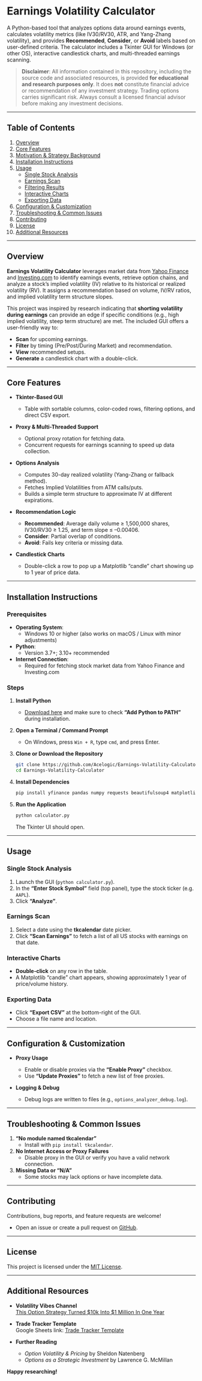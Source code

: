 # Earnings Volatility Calculator

A Python-based tool that analyzes options data around earnings events, calculates volatility metrics (like IV30/RV30, ATR, and Yang-Zhang volatility), and provides **Recommended**, **Consider**, or **Avoid** labels based on user-defined criteria. The calculator includes a Tkinter GUI for Windows (or other OS), interactive candlestick charts, and multi-threaded earnings scanning.

> **Disclaimer**: All information contained in this repository, including the source code and associated resources, is provided **for educational and research purposes only**. It does **not** constitute financial advice or recommendation of any investment strategy. Trading options carries significant risk. Always consult a licensed financial advisor before making any investment decisions.

---

## Table of Contents

1. [Overview](#overview)  
2. [Core Features](#core-features)  
3. [Motivation & Strategy Background](#motivation--strategy-background)  
4. [Installation Instructions](#installation-instructions)  
5. [Usage](#usage)  
   - [Single Stock Analysis](#single-stock-analysis)  
   - [Earnings Scan](#earnings-scan)  
   - [Filtering Results](#filtering-results)  
   - [Interactive Charts](#interactive-charts)  
   - [Exporting Data](#exporting-data)  
6. [Configuration & Customization](#configuration--customization)  
7. [Troubleshooting & Common Issues](#troubleshooting--common-issues)  
8. [Contributing](#contributing)  
9. [License](#license)  
10. [Additional Resources](#additional-resources)

---

## Overview

**Earnings Volatility Calculator** leverages market data from [Yahoo Finance](https://finance.yahoo.com/) and [Investing.com](https://www.investing.com/) to identify earnings events, retrieve option chains, and analyze a stock’s implied volatility (IV) relative to its historical or realized volatility (RV). It assigns a recommendation based on volume, IV/RV ratios, and implied volatility term structure slopes.

This project was inspired by research indicating that **shorting volatility during earnings** can provide an edge if specific conditions (e.g., high implied volatility, steep term structure) are met. The included GUI offers a user-friendly way to:

- **Scan** for upcoming earnings.
- **Filter** by timing (Pre/Post/During Market) and recommendation.
- **View** recommended setups.
- **Generate** a candlestick chart with a double-click.

---

## Core Features

- **Tkinter-Based GUI**  
  - Table with sortable columns, color-coded rows, filtering options, and direct CSV export.

- **Proxy & Multi-Threaded Support**  
  - Optional proxy rotation for fetching data.  
  - Concurrent requests for earnings scanning to speed up data collection.

- **Options Analysis**  
  - Computes 30-day realized volatility (Yang-Zhang or fallback method).  
  - Fetches Implied Volatilities from ATM calls/puts.  
  - Builds a simple term structure to approximate IV at different expirations.

- **Recommendation Logic**  
  - **Recommended**: Average daily volume ≥ 1,500,000 shares, IV30/RV30 ≥ 1.25, and term slope ≤ –0.00406.  
  - **Consider**: Partial overlap of conditions.  
  - **Avoid**: Fails key criteria or missing data.

- **Candlestick Charts**  
  - Double-click a row to pop up a Matplotlib “candle” chart showing up to 1 year of price data.

---

## Installation Instructions

### Prerequisites

- **Operating System**:  
  - Windows 10 or higher (also works on macOS / Linux with minor adjustments)  
- **Python**:  
  - Version 3.7+; 3.10+ recommended  
- **Internet Connection**:  
  - Required for fetching stock market data from Yahoo Finance and Investing.com  

### Steps

1. **Install Python**  
   - [Download here](https://www.python.org/downloads/) and make sure to check **“Add Python to PATH”** during installation.

2. **Open a Terminal / Command Prompt**  
   - On Windows, press `Win + R`, type `cmd`, and press Enter.

3. **Clone or Download the Repository**  
   ```bash
   git clone https://github.com/Acelogic/Earnings-Volatility-Calculator.git
   cd Earnings-Volatility-Calculator
   ```

4. **Install Dependencies**  
   ```bash
   pip install yfinance pandas numpy requests beautifulsoup4 matplotlib mplfinance scipy tkcalendar
   ```

5. **Run the Application**  
   ```bash
   python calculator.py
   ```
   The Tkinter UI should open.

---

## Usage

### Single Stock Analysis

1. Launch the GUI (`python calculator.py`).  
2. In the **“Enter Stock Symbol”** field (top panel), type the stock ticker (e.g. `AAPL`).  
3. Click **“Analyze”**.  

### Earnings Scan

1. Select a date using the **tkcalendar** date picker.  
2. Click **“Scan Earnings”** to fetch a list of all US stocks with earnings on that date.  

### Interactive Charts

- **Double‐click** on any row in the table.  
- A Matplotlib “candle” chart appears, showing approximately 1 year of price/volume history.

### Exporting Data

- Click **“Export CSV”** at the bottom-right of the GUI.  
- Choose a file name and location.

---

## Configuration & Customization

- **Proxy Usage**  
  - Enable or disable proxies via the **“Enable Proxy”** checkbox.  
  - Use **“Update Proxies”** to fetch a new list of free proxies.  

- **Logging & Debug**  
  - Debug logs are written to files (e.g., `options_analyzer_debug.log`).  

---

## Troubleshooting & Common Issues

1. **“No module named tkcalendar”**  
   - Install with `pip install tkcalendar`.
2. **No Internet Access or Proxy Failures**  
   - Disable proxy in the GUI or verify you have a valid network connection.  
3. **Missing Data or “N/A”**  
   - Some stocks may lack options or have incomplete data.  

---

## Contributing

Contributions, bug reports, and feature requests are welcome!  
- Open an issue or create a pull request on [GitHub](https://github.com/Acelogic/Earnings-Volatility-Calculator).

---

## License

This project is licensed under the [MIT License](./LICENSE).

---

## Additional Resources

- **Volatility Vibes Channel**  
  [This Option Strategy Turned \$10k Into \$1 Million In One Year](https://www.youtube.com/@VolatilityVibes)  

- **Trade Tracker Template**  
  Google Sheets link: [Trade Tracker Template](https://docs.google.com/spreadsheets/)  

- **Further Reading**  
  - *Option Volatility & Pricing* by Sheldon Natenberg  
  - *Options as a Strategic Investment* by Lawrence G. McMillan

**Happy researching!**
